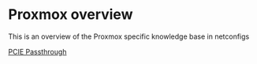 # Proxmox overview

This is an overview of the Proxmox specific knowledge base in netconfigs

[PCIE Passthrough](PCIE%20Passthrough.md)